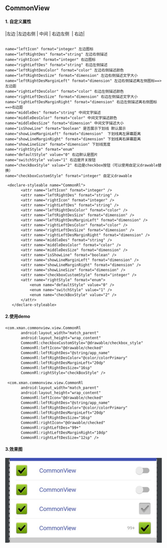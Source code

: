 ## CommonView

#### 1. 自定义属性

|左边 |左边右侧 | 中间 | 右边左侧  | 右边|

<pre>
<code>
name="leftIcon" format="integer" 左边图标
name="leftRightDes" format="string" 左边右侧描述
name="rightIcon" format="integer" 右边图标
name="rightLeftDes" format="string" 右边左侧描述
name="leftRightDesColor" format="color" 左边右侧描述颜色
name="leftRightDesSize" format="dimension" 左边右侧描述文字大小
name="leftRightDesMarginLeft" format="dimension" 左边右侧描述离左侧图标==>左边距
name="rightLeftDesColor" format="color" 右边左侧描述颜色
name="rightLeftDesSize" format="dimension" 右边左侧描述文字大小
name="rightLeftDesMarginRight" format="dimension" 右边左侧描述离右侧图标==>右边距
name="middleDes" format="string" 中间文字描述
name="middleDesColor" format="color" 中间文字描述颜色
name="middleDesSize" format="dimension" 中间文字描述大小
name="isShowLine" format="boolean" 是否展示下划线 默认展示
name="showLineMarginLeft" format="dimension"  下划线离左屏幕距离
name="showLineMarginRight" format="dimension" 下划线离右屏幕距离
name="showLineSize" format="dimension" 下划线宽度
name="rightStyle" format="enum"
name="defaultStyle" value="0" 右边默认是图片
name="switchStyle" value="1" 右边是开关按钮
name="checkBoxStyle" value="2" 右边是checkbox按钮（可以使用自定义drawable替换）
name="checkboxCustomStyle" format="integer" 自定义drawable
</pre></code>
 ```
  <declare-styleable name="CommonRl">
        <attr name="leftIcon" format="integer" />
        <attr name="leftRightDes" format="string" />
        <attr name="rightIcon" format="integer" />
        <attr name="rightLeftDes" format="string" />
        <attr name="leftRightDesColor" format="color" />
        <attr name="leftRightDesSize" format="dimension" />
        <attr name="leftRightDesMarginLeft" format="dimension" />
        <attr name="rightLeftDesColor" format="color" />
        <attr name="rightLeftDesSize" format="dimension" />
        <attr name="rightLeftDesMarginRight" format="dimension" />
        <attr name="middleDes" format="string" />
        <attr name="middleDesColor" format="color" />
        <attr name="middleDesSize" format="dimension" />
        <attr name="isShowLine" format="boolean" />
        <attr name="showLineMarginLeft" format="dimension" />
        <attr name="showLineMarginRight" format="dimension" />
        <attr name="showLineSize" format="dimension" />
        <attr name="checkboxCustomStyle" format="integer" />
        <attr name="rightStyle" format="enum">
            <enum name="defaultStyle" value="0" />
            <enum name="switchStyle" value="1" />
            <enum name="checkBoxStyle" value="2" />
        </attr>
    </declare-styleable> 
 ```

#### 2.使用demo

 ```
 <com.xman.commonview.view.CommonRl
        android:layout_width="match_parent"
        android:layout_height="wrap_content"
        CommonRl:checkboxCustomStyle="@drawable/checkbox_style"
        CommonRl:leftIcon="@drawable/checked"
        CommonRl:leftRightDes="@string/app_name"
        CommonRl:leftRightDesColor="@color/colorPrimary"
        CommonRl:leftRightDesMarginLeft="20dp"
        CommonRl:leftRightDesSize="16sp"
        CommonRl:rightStyle="checkBoxStyle" />
         
  <com.xman.commonview.view.CommonRl
        android:layout_width="match_parent"
        android:layout_height="wrap_content"
        CommonRl:leftIcon="@drawable/checked"
        CommonRl:leftRightDes="@string/app_name"
        CommonRl:leftRightDesColor="@color/colorPrimary"
        CommonRl:leftRightDesMarginLeft="20dp"
        CommonRl:leftRightDesSize="16sp"
        CommonRl:rightIcon="@drawable/checked"
        CommonRl:rightLeftDes="99+"
        CommonRl:rightLeftDesMarginRight="10dp"
        CommonRl:rightLeftDesSize="12sp" />
```

#### 3.效果图
![](screenshot.png)
